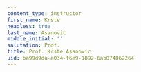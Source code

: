 ```yaml
---
content_type: instructor
first_name: Krste
headless: true
last_name: Asanovic
middle_initial: ''
salutation: Prof.
title: Prof. Krste Asanovic
uid: ba99d9da-a034-f6e9-1892-6ab074862264
---
```

